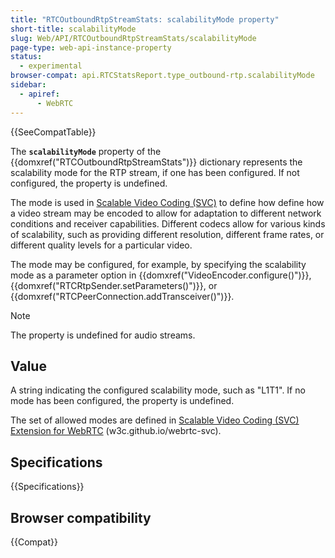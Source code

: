 ```yaml
---
title: "RTCOutboundRtpStreamStats: scalabilityMode property"
short-title: scalabilityMode
slug: Web/API/RTCOutboundRtpStreamStats/scalabilityMode
page-type: web-api-instance-property
status:
  - experimental
browser-compat: api.RTCStatsReport.type_outbound-rtp.scalabilityMode
sidebar:
  - apiref:
      - WebRTC
---
```


{{SeeCompatTable}}

The **`scalabilityMode`** property of the {{domxref("RTCOutboundRtpStreamStats")}} dictionary represents the scalability mode for the RTP stream, if one has been configured.
If not configured, the property is undefined.

The mode is used in [Scalable Video Coding (SVC)](https://w3c.github.io/webrtc-svc/) to define how define how a video stream may be encoded to allow for adaptation to different network conditions and receiver capabilities.
Different codecs allow for various kinds of scalability, such as providing different resolution, different frame rates, or different quality levels for a particular video.

The mode may be configured, for example, by specifying the scalability mode as a parameter option in {{domxref("VideoEncoder.configure()")}}, {{domxref("RTCRtpSender.setParameters()")}}, or {{domxref("RTCPeerConnection.addTransceiver()")}}.

> [!NOTE]
> The property is undefined for audio streams.

## Value

A string indicating the configured scalability mode, such as "L1T1".
If no mode has been configured, the property is undefined.

The set of allowed modes are defined in [Scalable Video Coding (SVC) Extension for WebRTC](https://w3c.github.io/webrtc-svc/#scalabilitymodes*) (w3c.github.io/webrtc-svc).

## Specifications

{{Specifications}}

## Browser compatibility

{{Compat}}
